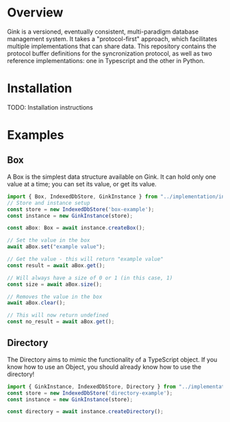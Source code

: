 # Overview

Gink is a versioned, eventually consistent, multi-paradigm database management system.
It takes a "protocol-first" approach, which facilitates multiple implementations
that can share data.  This repository contains the protocol buffer definitions for the
syncronization protocol, as well as two reference implementations: one in Typescript and
the other in Python.

# Installation
TODO: Installation instructions

# Examples

## Box
A Box is the simplest data structure available on Gink. It can hold only one value at a time; you can set its value, or get its value.
```ts
import { Box, IndexedDbStore, GinkInstance } from "../implementation/index";
// Store and instance setup
const store = new IndexedDbStore('box-example');
const instance = new GinkInstance(store);

const aBox: Box = await instance.createBox();

// Set the value in the box
await aBox.set("example value");

// Get the value - this will return "example value"
const result = await aBox.get();

// Will always have a size of 0 or 1 (in this case, 1)
const size = await aBox.size();

// Removes the value in the box
await aBox.clear();

// This will now return undefined
const no_result = await aBox.get();
```

## Directory
The Directory aims to mimic the functionality of a TypeScript object. If you know how to use an Object, you should already know how to use the directory!
```ts
import { GinkInstance, IndexedDbStore, Directory } from "../implementation";
const store = new IndexedDbStore('directory-example');
const instance = new GinkInstance(store);

const directory = await instance.createDirectory();


```
